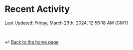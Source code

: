 # Recent Activity

<!--RECENT_ACTIVITY:start-->
<!--RECENT_ACTIVITY:end-->

<!--RECENT_ACTIVITY:last_update-->
Last Updated: Friday, March 29th, 2024, 12:56:18 AM (GMT)
<!--RECENT_ACTIVITY:last_update_end-->

<br>

↩️ [Back to the home page](/README.md)
